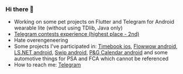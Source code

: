 ### Hi there 👋

- Working on some pet projects on Flutter and Telegram for Android wearable lite (without using TDlib, Java only)
- [Telegram contests experience (highest place - 2nd)](https://contest.com/user/Fairy-Zebra)
- Hate overengeneering
- Some projects I've participated in: 
  [Timebook ios](https://apps.apple.com/ru/app/timebook/id1561578302), [Flowwow android](https://play.google.com/store/apps/details?id=com.flowwow), [LS.NET android](https://play.google.com/store/apps/details?id=com.lsboutqiue.app), [Swip android](https://play.google.com/store/apps/details?id=com.it.swip), [P&G Calendar android](https://play.google.com/store/apps/details?id=com.pg.periodcalendar_40817_1617_cmg_0076) and some automotive things for PSA and FCA which cannot be referenced
- How to reach me: [Telegram](https://t.me/opiumfive)
